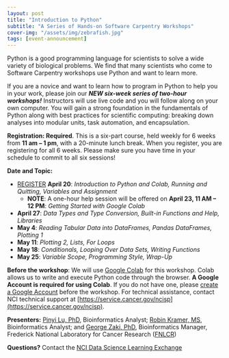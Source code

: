 ```yaml
---
layout: post
title: "Introduction to Python"
subtitle: "A Series of Hands-on Software Carpentry Workshops"
cover-img: "/assets/img/zebrafish.jpg"
tags: [event-announcement]
---
```


Python is a good programming language for scientists to solve a wide variety of biological problems. We find that many scientists who come to Software Carpentry workshops use Python and want to learn more.

If you are a novice and want to learn how to program in Python to help you in your work, please join our ***NEW six-week series of two-hour workshops!*** Instructors will use live code and you will follow along on your own computer. You will gain a strong foundation in the fundamentals of Python along with best practices for scientific computing: breaking down analyses into modular units, task automation, and encapsulation.
    
**Registration: Required**. This is a six-part course, held weekly for 6 weeks from **11 am – 1 pm**, with a 20-minute lunch break. When you register, you are registering for all 6 weeks. Please make sure you have time in your schedule to commit to all six sessions!

**Date and Topic:** 
* [REGISTER](https://cbiit.webex.com/cbiit/onstage/g.php?MTID=eadadd14487218ee5fe7538a2ac374e5a) **April 20**: *Introduction to Python and Colab, Running and Quitting, Variables and Assignment* 
    * **NOTE**: A one-hour help session will be offered on **April 23, 11 AM – 12 PM**: *Getting Started with Google Colab*
* **April 27**: *Data Types and Type Conversion, Built-in Functions and Help, Libraries*
* **May 4**: *Reading Tabular Data into DataFrames, Pandas DataFrames, Plotting 1*
* **May 11**: *Plotting 2, Lists, For Loops*
* **May 18**: *Conditionals, Looping Over Data Sets, Writing Functions*
* **May 25**: *Variable Scope, Programming Style, Wrap-Up*

**Before the workshop**: We will use [Google Colab](https://colab.research.google.com/) for this workshop. Colab allows us to write and execute Python code through the browser. **A Google Account is required for using Colab**. If you do not have one, please [create a Google Account](https://support.google.com/accounts/answer/27441?hl=en) before the workshop. For technical assistance, contact NCI technical support at [https://service.cancer.gov/ncisp](https://service.cancer.gov/ncisp).

**Presenters:** [Pinyi Lu, PhD](https://www.linkedin.com/in/pinyi-lu-b4150412/), Bioinformatics Analyst; [Robin Kramer, MS](https://www.linkedin.com/in/robin-kramer-70847711/), Bioinformatics Analyst; and [George Zaki, PhD](https://www.linkedin.com/in/george-zaki-361b2131/), Bioinformatics Manager, Frederick National Laboratory for Cancer Research ([FNLCR](https://frederick.cancer.gov))

**Questions?** Contact the [NCI Data Science Learning Exchange](mailto:NCIDataScienceLearningExchange@mail.nih.gov)
